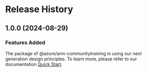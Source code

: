 # Release History
    
## 1.0.0 (2024-08-29)

### Features Added

The package of @azure/arm-communitytraining is using our next generation design principles. To learn more, please refer to our documentation [Quick Start](https://aka.ms/azsdk/js/mgmt/quickstart).

